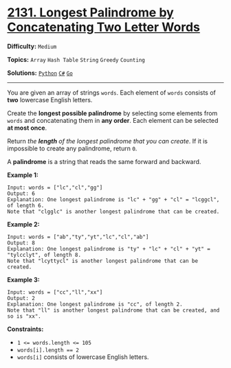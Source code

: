 # [2131. Longest Palindrome by Concatenating Two Letter Words](https://leetcode.com/problems/longest-palindrome-by-concatenating-two-letter-words/)

**Difficulty:** `Medium`

**Topics:** `Array` `Hash Table` `String` `Greedy` `Counting`

**Solutions:** [`Python`](../../src/python/challenges/problems/longest_palindrome_by_concatenating_two_letter_words_test.py) [`C#`](../../src/csharp/challenges/Problems/LongestPalindromeByConcatenatingTwoLetterWords.cs) [`Go`](../../src/go/challenges/problems/longest_palindrome_by_concatenating_two_letter_words_test.go)

---

You are given an array of strings `words`. Each element of `words` consists of **two** lowercase English letters.

Create the **longest possible palindrome** by selecting some elements from `words` and concatenating them in **any order**. Each element can be selected **at most once**.

Return *the **length** of the longest palindrome that you can create*. If it is impossible to create any palindrome, return `0`.

A **palindrome** is a string that reads the same forward and backward.

**Example 1:**

```
Input: words = ["lc","cl","gg"]
Output: 6
Explanation: One longest palindrome is "lc" + "gg" + "cl" = "lcggcl", of length 6.
Note that "clgglc" is another longest palindrome that can be created.
```

**Example 2:**

```
Input: words = ["ab","ty","yt","lc","cl","ab"]
Output: 8
Explanation: One longest palindrome is "ty" + "lc" + "cl" + "yt" = "tylcclyt", of length 8.
Note that "lcyttycl" is another longest palindrome that can be created.
```

**Example 3:**

```
Input: words = ["cc","ll","xx"]
Output: 2
Explanation: One longest palindrome is "cc", of length 2.
Note that "ll" is another longest palindrome that can be created, and so is "xx".
```

**Constraints:**

* `1 <= words.length <= 105`
* `words[i].length == 2`
* `words[i]` consists of lowercase English letters.